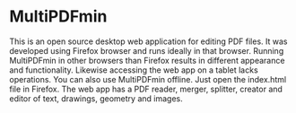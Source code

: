 # MultiPDFmin
This is an open source desktop web application for editing PDF files. It was developed using Firefox browser and runs ideally in that browser. 
Running MultiPDFmin in other browsers than Firefox results in different appearance and functionality. Likewise accessing the web app on a tablet
lacks operations. You can also use MultiPDFmin offline. Just open the index.html file in Firefox. The web app has a PDF reader, merger, splitter, creator and editor of text, drawings, geometry and images.